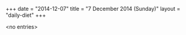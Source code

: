 +++
date = "2014-12-07"
title = "7 December 2014 (Sunday)"
layout = "daily-diet"
+++

<p>&lt;no entries&gt;</p>